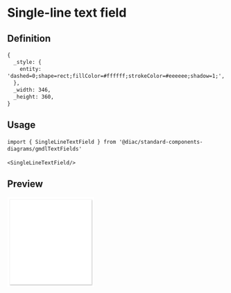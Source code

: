 # Single-line text field

## Definition

```
{
  _style: { 
    entity: 'dashed=0;shape=rect;fillColor=#ffffff;strokeColor=#eeeeee;shadow=1;',
  },
  _width: 346,
  _height: 360,
}
```

## Usage

```
import { SingleLineTextField } from '@diac/standard-components-diagrams/gmdlTextFields'

<SingleLineTextField/>
```

## Preview

<img src="./single-line-text-field.png" width="200"/>
